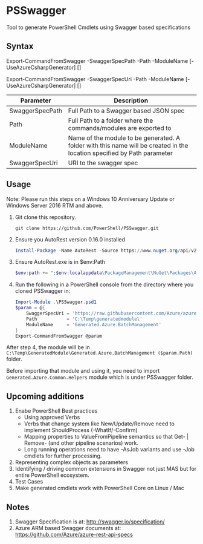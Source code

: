 # PSSwagger

Tool to generate PowerShell Cmdlets using Swagger based specifications

## Syntax

Export-CommandFromSwagger -SwaggerSpecPath <string> -Path <string> -ModuleName <string> [-UseAzureCsharpGenerator] [<CommonParameters>]

Export-CommandFromSwagger -SwaggerSpecUri <uri> -Path <string> -ModuleName <string> [-UseAzureCsharpGenerator] [<CommonParameters>]

| Parameter       | Description                           |
| ----------------| ------------------------------------- |
| SwaggerSpecPath | Full Path to a Swagger based JSON spec|
| Path            | Full Path to a folder where the commands/modules are exported to |
| ModuleName      | Name of the module to be generated. A folder with this name will be created in the location specified by Path parameter |
| SwaggerSpecUri  | URI to the swagger spec |

## Usage

Note: Please run this steps on a Windows 10 Anniversary Update or Windows Server 2016 RTM and above.

1. Git clone this repository.

     ```code
    git clone https://github.com/PowerShell/PSSwagger.git
    ```

2. Ensure you AutoRest version 0.16.0 installed

   ```powershell
   Install-Package -Name AutoRest -Source https://www.nuget.org/api/v2 -RequiredVersion 0.16.0 -Scope CurrentUser
   ```
   
3. Ensure AutoRest.exe is in $env:Path

   ```powershell
   $env:path += ";$env:localappdata\PackageManagement\NuGet\Packages\AutoRest.0.16.0\tools"
   ```

4. Run the following in a PowerShell console from the directory where you cloned PSSwagger in:

   ```powershell
   Import-Module .\PSSwagger.psd1
   $param = @{
       SwaggerSpecUri = 'https://raw.githubusercontent.com/Azure/azure-rest-api-specs/master/arm-batch/2015-12-01/swagger/BatchManagement.json'
       Path           = 'C:\Temp\generatedmodule\'
       ModuleName     = 'Generated.Azure.BatchManagement'
   }
   Export-CommandFromSwagger @param
   ```

After step 4, the module will be in `C:\Temp\GeneratedModule\Generated.Azure.BatchManagement ($param.Path)` folder.

Before importing that module and using it, you need to import `Generated.Azure.Common.Helpers` module which is under PSSwagger folder.

## Upcoming additions

1. Enabe PowerShell Best practices
   * Using approved Verbs
   * Verbs that change system like New/Update/Remove need to implement ShouldProcess (-WhatIf/-Confirm)
   * Mapping properties to ValueFromPipeline semantics so that  Get-<Noun> | Remove-<Noun>  (and other pipeline scenarios) work.
   * Long running operations need to have -AsJob variants and use -Job cmdlets for further processing.
2. Representing complex objects as parameters
3. Identifying / driving common extensions in Swagger not just MAS but for entire PowerShell ecosystem.
4. Test Cases
5. Make generated cmdlets work with PowerShell Core on Linux / Mac

## Notes

1. Swagger Specification is at: http://swagger.io/specification/
2. Azure ARM based Swagger documents at: https://github.com/Azure/azure-rest-api-specs
